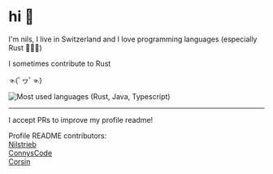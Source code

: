# hi 👋

I'm nils, I live in Switzerland and I love programming languages (especially Rust 🦀🦀🦀)

I sometimes contribute to Rust

☜(ﾟヮﾟ☜)

![Most used languages (Rust, Java, Typescript)](https://github-readme-stats.vercel.app/api/top-langs/?username=Nilstrieb&theme=tokyonight&langs_count=5)

***
I accept PRs to improve my profile readme!

Profile README contributors:  
[Nilstrieb](https://github.com/Nilstrieb)  
[ConnysCode](https://github.com/ConnysCode)  
[Corsin](https://github.com/C0RR1T)
